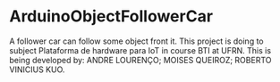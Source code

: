 # ArduinoObjectFollowerCar
A follower car can follow some object front it. This project is doing to subject Plataforma de hardware para IoT in course BTI at UFRN.
This is being developed by:
ANDRE LOURENÇO;
MOISES QUEIROZ;
ROBERTO VINICIUS KUO.
